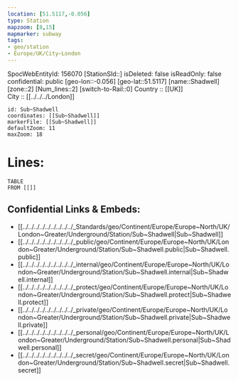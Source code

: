 ```yaml
---
location: [51.5117,-0.056] 
type: Station 
mapzoom: [8,15] 
mapmarker: subway 
tags:
- geo/station
- Europe/UK/City~London
---
```

SpocWebEntityId: 156070
[StationSId::] 
isDeleted: false
isReadOnly: false
confidential: public
[geo-lon::-0.056] 
[geo-lat::51.5117] 
[name::Shadwell] 
[zone::2] 
[Num_lines::2] 
[switch-to-Rail::0] 
Country :: [[UK]]  
City :: [[../../../London]]  


```leaflet
id: Sub~Shadwell
coordinates: [[Sub~Shadwell]] 
markerFile: [[Sub~Shadwell]] 
defaultZoom: 11 
maxZoom: 18
```


# Lines: 
```dataview
TABLE 
FROM [[]] 
```

## Confidential Links & Embeds: 
- [[../../../../../../../../../_Standards/geo/Continent/Europe/Europe~North/UK/London~Greater/Underground/Station/Sub~Shadwell|Sub~Shadwell]] 
- [[../../../../../../../../../_public/geo/Continent/Europe/Europe~North/UK/London~Greater/Underground/Station/Sub~Shadwell.public|Sub~Shadwell.public]] 
- [[../../../../../../../../../_internal/geo/Continent/Europe/Europe~North/UK/London~Greater/Underground/Station/Sub~Shadwell.internal|Sub~Shadwell.internal]] 
- [[../../../../../../../../../_protect/geo/Continent/Europe/Europe~North/UK/London~Greater/Underground/Station/Sub~Shadwell.protect|Sub~Shadwell.protect]] 
- [[../../../../../../../../../_private/geo/Continent/Europe/Europe~North/UK/London~Greater/Underground/Station/Sub~Shadwell.private|Sub~Shadwell.private]] 
- [[../../../../../../../../../_personal/geo/Continent/Europe/Europe~North/UK/London~Greater/Underground/Station/Sub~Shadwell.personal|Sub~Shadwell.personal]] 
- [[../../../../../../../../../_secret/geo/Continent/Europe/Europe~North/UK/London~Greater/Underground/Station/Sub~Shadwell.secret|Sub~Shadwell.secret]] 
